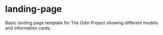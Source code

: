 # landing-page
Basic landing page template for The Odin Project showing different models and information cards.
